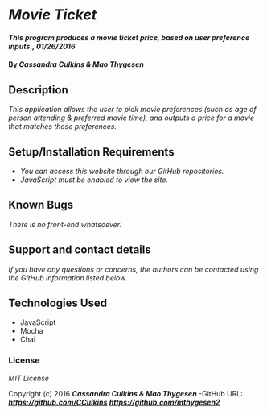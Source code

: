 # _Movie Ticket_

#### _This program produces a movie ticket price, based on user preference inputs., 01/26/2016_

#### By _**Cassandra Culkins & Mao Thygesen**_

## Description

_This application allows the user to pick movie preferences (such as age of person attending & preferred movie time), and outputs a price for a movie that matches those preferences._

## Setup/Installation Requirements

* _You can access this website through our GitHub repositories._
* _JavaScript must be enabled to view the site._

## Known Bugs

_There is no front-end whatsoever._

## Support and contact details

_If you have any questions or concerns, the authors can be contacted using the GitHub information listed below._

## Technologies Used

* JavaScript
* Mocha
* Chai

### License

*MIT License*

Copyright (c) 2016 **_Cassandra Culkins & Mao Thygesen_**
-GitHub URL: **_https://github.com/CCulkins_** **_https://github.com/mthygesen2_**
